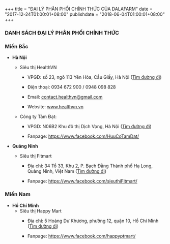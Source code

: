 +++
title = "ĐẠI LÝ PHÂN PHỐI CHÍNH THỨC CỦA DALAFARM"
date = "2017-12-24T01:00:01+08:00"
publishdate = "2018-06-04T01:00:01+08:00"
+++

### DANH SÁCH ĐẠI LÝ PHÂN PHỐI CHÍNH THỨC 

### Miền Bắc
  * **Hà Nội**
    * Siêu thị HealthVN
      * VPGD: số 23, ngõ 113 Yên Hòa, Cầu Giấy, Hà Nội (<a href="https://www.google.com/maps/place/s%E1%BB%91+23,+113+Ng%C3%B5+158,+Y%C3%AAn+Ho%C3%A0,+C%E1%BA%A7u+Gi%E1%BA%A5y,+H%C3%A0+N%E1%BB%99i,+Vi%E1%BB%87t+Nam/@21.0219487,105.7956173,17z/data=!3m1!4b1!4m5!3m4!1s0x3135ab5b11ef447b:0x66b35ffdf69b6b0b!8m2!3d21.0219437!4d105.7978113" target="_blank">Tìm đường đi</a>)
      
      * Điện thoại: 0934 672 900 / 0948 098 828
      
      * Email: contact.healthvn@gmail.com
      
      * Website: www.healthvn.vn 
    
    * Công ty Tâm Đạt:
      * VPGD: N06B2 Khu đô thị Dịch Vọng, Hà Nội (<a href="https://www.google.com/maps/search/N06B2+Khu+%C4%91%C3%B4+th%E1%BB%8B+D%E1%BB%8Bch+V%E1%BB%8Dng+Hanoi,+Vietnam/@21.0343371,105.7843803,15z/data=!3m1!4b1" target="_blank">Tìm đường đi</a>)
      
      * Fanpage: https://www.facebook.com/HuuCoTamDat/
  
  * **Quảng Ninh**
    * Siêu thị Fitmart
      * Địa chỉ: 34 Tổ 33, Khu 2, P. Bạch Đằng Thành phố Hạ Long, Quảng Ninh, Việt Nam (<a href="https://www.google.com/maps/place/Fit+Mart/@20.952225,107.078006,17z/data=!3m1!4b1!4m5!3m4!1s0x314a583f012582b5:0xc82240eac25bc601!8m2!3d20.95222!4d107.0802" target="_blank">Tìm đường đi</a>)
  
      * Fanpage: https://www.facebook.com/sieuthiFitmart/
      
### Miền Nam
  * **Hồ Chí Minh**
    * Siêu thị Happy Mart 
      * Địa chỉ: 5 Hoàng Dư Khương, phường 12, quận 10, Hồ Chí Minh (<a href="https://www.google.com/maps/place/5+Ho%C3%A0ng+D%C6%B0+Kh%C6%B0%C6%A1ng,+Ph%C6%B0%E1%BB%9Dng+12,+Qu%E1%BA%ADn+10,+H%E1%BB%93+Ch%C3%AD+Minh/@10.7753561,106.6697507,17z/data=!3m1!4b1!4m5!3m4!1s0x31752ed938b9a2eb:0x5f6f39b64233e8d!8m2!3d10.7753561!4d106.6719394" target="_blank">Tìm đường đi</a>)
      
      * Fanpage: https://www.facebook.com/happyptmart/